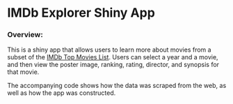 # IMDb Explorer Shiny App

### Overview:

This is a shiny app that allows users to learn more about movies from a subset of the [IMDb Top Movies List](https://www.imdb.com/chart/top/?sort=rk,asc&mode=simple&page=1). Users can select a year and a movie, and then view the poster image, ranking, rating, director, and synopsis for that movie.

The accompanying code shows how the data was scraped from the web, as well as how the app was constructed. 
